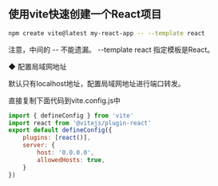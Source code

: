 ##  使用vite快速创建一个React项目

```sh
npm create vite@latest my-react-app -- --template react
```

注意，中间的 -- 不能遗漏。  --template react 指定模板是React。

◆ 配置局域网地址

默认只有localhost地址，配置局域网地址进行端口转发。

直接复制下面代码到vite.config.js中

```js
import { defineConfig } from 'vite'
import react from '@vitejs/plugin-react'
export default defineConfig({
    plugins: [react()],
    server: {
        host: '0.0.0.0',
        allowedHosts: true,
    }
})
```